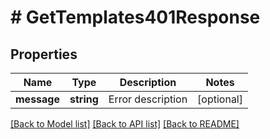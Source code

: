 # # GetTemplates401Response

## Properties

Name | Type | Description | Notes
------------ | ------------- | ------------- | -------------
**message** | **string** | Error description | [optional]

[[Back to Model list]](../../README.md#models) [[Back to API list]](../../README.md#endpoints) [[Back to README]](../../README.md)
